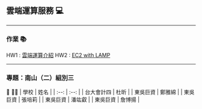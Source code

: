 ## 雲端運算服務 💻
------------------------------
### 作業 📚
HW1 : [雲端運算介紹](https://github.com/rui525/FinTech/blob/main/hw/work1.md)
HW2 : [EC2 with LAMP](https://youtu.be/qEJeD9jz8mU)

------------------------------
### 專題：南山（二）組別三 
👷 👷‍♀️
| 學校 | 姓名 |
| :--: | :--: |
| 台大會計四 | 杜昕 |
| 東吳巨資 | 鄭雅綿 |
| 東吳巨資 | 張培莉 |
| 東吳巨資 | 潘竑叡 |
| 東吳巨資 | 詹博揚 |

